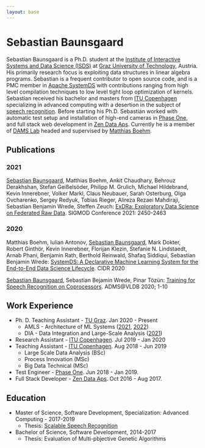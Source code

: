 ```yaml
---
layout: base
---
```


# Sebastian Baunsgaard

Sebastian Baunsgaard is a Ph.D. student at the [Institute of Interactive Systems and Data Science (ISDS)](https://www.tugraz.at/institutes/isds/home/) at
[Graz University of Technology](https://www.tugraz.at/home/), Austria.
His primarily research focus is exploiting data structures in linear algebra programs.
Sebastian is a frequent contributor to open source code,
and is a PMC member in [Apache SystemDS](https://systemds.apache.org/)
with contributions ranging from high level compilation techniques to low level tight loop optimization of kernels.
Sebastian received his bachelor and masters from [ITU Copenhagen](https://itu.dk/) specializing in advanced computing
with a desertion in the subject of [speech recognition](https://dasya.itu.dk/for-students/projects/archive/speechrecognition/).
Before starting his Ph.D. Sebastian worked with automatic test setup and installation of high-end cameras in [Phase One](https://www.phaseone.com/),
and full stack web development in [Zen Data Aps](https://zendata.dk/).
Currently he is a member of [DAMS Lab](https://damslab.github.io/) headed and supervised by [Matthias Boehm](https://mboehm7.github.io/).

## Publications

### 2021

[Sebastian Baunsgaard](.), Matthias Boehm, Ankit Chaudhary, Behrouz Derakhshan, Stefan Geißelsöder, Philipp M. Grulich, Michael Hildebrand, Kevin Innerebner, Volker Markl, Claus Neubauer, Sarah Osterburg, Olga Ovcharenko, Sergey Redyuk, Tobias Rieger, Alireza Rezaei Mahdiraji, Sebastian Benjamin Wrede, Steffen Zeuch:
[ExDRa: Exploratory Data Science on Federated Raw Data](https://dl.acm.org/doi/10.1145/3448016.3457549).
SIGMOD Conference 2021: 2450-2463

### 2020

Matthias Boehm, Iulian Antonov, [Sebastian Baunsgaard](.), Mark Dokter, Robert Ginthör, Kevin Innerebner, Florijan Klezin, Stefanie N. Lindstaedt, Arnab Phani, Benjamin Rath, Berthold Reinwald, Shafaq Siddiqui, Sebastian Benjamin Wrede:
[SystemDS: A Declarative Machine Learning System for the End-to-End Data Science Lifecycle](http://www.cidrdb.org/cidr2020/papers/p22-boehm-cidr20.pdf).
CIDR 2020

[Sebastian Baunsgaard](.), Sebastian Bejamin Wrede, Pinar Tözün:
[Training for Speech Recognition on Coprocessors](http://www.adms-conf.org/2020-camera-ready/ADMS20_01.pdf).
ADMS@VLDB 2020; 1-10

## Work Experience

- Ph. D. Teaching Assistant - [TU Graz](https://www.tugraz.at/home/). Jan 2020 - Present
  - AMLS - Architecture of ML Systems ([2021](https://mboehm7.github.io/teaching/ss21_amls),
  [2022](https://mboehm7.github.io/teaching/ss22_amls/))
  - DIA - Data Integration and Large-Scale Analysis ([2021](https://mboehm7.github.io/teaching/ws2122_dia))
- Research Assistant - [ITU Copenhagen](https://itu.dk/). Jul 2019 - Jan 2020
- Teaching Assistant - [ITU Copenhagen](https://itu.dk/). Aug 2018 - Jun 2019
  - Large Scale Data Analysis (BSc)
  - Process Innovation (MSc)
  - Big Data Technical (MSc)
- Test Engineer - [Phase One](https://www.phaseone.com/). Jun 2018 - Jan 2019.
- Full Stack Developer - [Zen Data Aps](https://zendata.dk/). Oct 2016 - Aug 2017.

## Education

- Master of Science, Software Development, Specialization: Advanced Computing - 2017-2019
  - Thesis: [Scalable Speech Recognition](https://github.com/sebwrede/Scalable-Speech-Recognition/blob/master/Thesis.pdf)
- Bachelor of Science, Software Development, 2014-2017
  - Thesis: Evaluation of Multi-pbjective Genetic Algorithms
